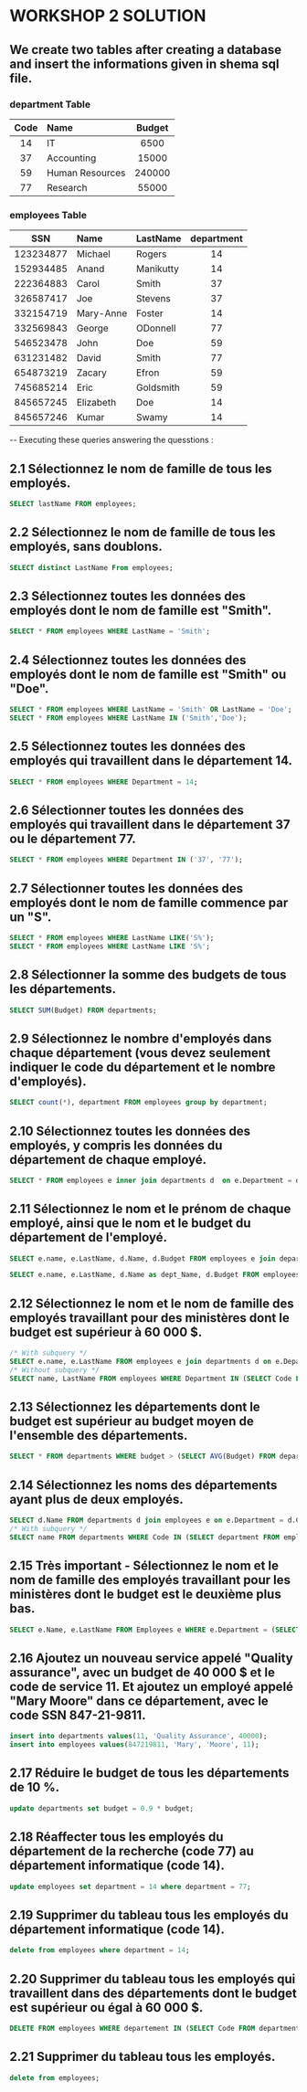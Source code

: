 # WORKSHOP 2 SOLUTION
## We create two tables after creating a database and insert the informations given in shema sql file.

### department Table

| Code  | Name            | Budget |
| :---: | :-------------- | :----: |
|  14   | IT              |  6500  |
|  37   | Accounting      | 15000  |
|  59   | Human Resources | 240000 |
|  77   | Research        | 55000  |

### employees Table

|    SSN    | Name      | LastName  | department |
| :-------: | :-------- | :-------- | :--------: |
| 123234877 | Michael   | Rogers    |     14     |
| 152934485 | Anand     | Manikutty |     14     |
| 222364883 | Carol     | Smith     |     37     |
| 326587417 | Joe       | Stevens   |     37     |
| 332154719 | Mary-Anne | Foster    |     14     |
| 332569843 | George    | ODonnell  |     77     |
| 546523478 | John      | Doe       |     59     |
| 631231482 | David     | Smith     |     77     |
| 654873219 | Zacary    | Efron     |     59     |
| 745685214 | Eric      | Goldsmith |     59     |
| 845657245 | Elizabeth | Doe       |     14     |
| 845657246 | Kumar     | Swamy     |     14     |

-- Executing these queries answering the quesstions :
## 2.1 Sélectionnez le nom de famille de tous les employés.
```sql
SELECT lastName FROM employees;
```
## 2.2 Sélectionnez le nom de famille de tous les employés, sans doublons.
```sql
SELECT distinct LastName From employees;
```
## 2.3 Sélectionnez toutes les données des employés dont le nom de famille est "Smith".
```sql
SELECT * FROM employees WHERE LastName = 'Smith';
```
## 2.4 Sélectionnez toutes les données des employés dont le nom de famille est "Smith" ou "Doe".
```sql
SELECT * FROM employees WHERE LastName = 'Smith' OR LastName = 'Doe';
SELECT * FROM employees WHERE LastName IN ('Smith','Doe');
```
## 2.5 Sélectionnez toutes les données des employés qui travaillent dans le département 14.
```sql
SELECT * FROM employees WHERE Department = 14;
```
## 2.6 Sélectionner toutes les données des employés qui travaillent dans le département 37 ou le département 77.
```sql
SELECT * FROM employees WHERE Department IN ('37', '77');
```
## 2.7 Sélectionner toutes les données des employés dont le nom de famille commence par un "S".
```sql
SELECT * FROM employees WHERE LastName LIKE('S%');
SELECT * FROM employees WHERE LastName LIKE 'S%';
```
## 2.8 Sélectionner la somme des budgets de tous les départements.
```sql
SELECT SUM(Budget) FROM departments;
```
## 2.9 Sélectionnez le nombre d'employés dans chaque département (vous devez seulement indiquer le code du département et le nombre d'employés).
```sql
SELECT count(*), department FROM employees group by department;
```
## 2.10 Sélectionnez toutes les données des employés, y compris les données du département de chaque employé.
```sql
SELECT * FROM employees e inner join departments d  on e.Department = d.Code;
```
## 2.11 Sélectionnez le nom et le prénom de chaque employé, ainsi que le nom et le budget du département de l'employé.
```sql
SELECT e.name, e.LastName, d.Name, d.Budget FROM employees e join departments d on e.Department = d.Code;

SELECT e.name, e.LastName, d.Name as dept_Name, d.Budget FROM employees e join departments d on e.Department = d.Code;
```
## 2.12 Sélectionnez le nom et le nom de famille des employés travaillant pour des ministères dont le budget est supérieur à 60 000 $.
```sql
/* With subquery */
SELECT e.name, e.LastName FROM employees e join departments d on e.Department = d.Code WHERE d.Budget > 60000;
/* Without subquery */
SELECT name, LastName FROM employees WHERE Department IN (SELECT Code FROM departments WHERE Budget > 60000);
```
## 2.13 Sélectionnez les départements dont le budget est supérieur au budget moyen de l'ensemble des départements.
```sql
SELECT * FROM departments WHERE budget > (SELECT AVG(Budget) FROM departments);
```
## 2.14 Sélectionnez les noms des départements ayant plus de deux employés.
```sql
SELECT d.Name FROM departments d join employees e on e.Department = d.Code group by d.name having count(*) > 2; 
/* With subquery */
SELECT name FROM departments WHERE Code IN (SELECT department FROM employees group by department having count(*) > 2);
```
## 2.15 Très important - Sélectionnez le nom et le nom de famille des employés travaillant pour les ministères dont le budget est le deuxième plus bas.
```sql
SELECT e.Name, e.LastName FROM Employees e WHERE e.Department = (SELECT sub.Code FROM (SELECT * FROM Departments d ORDER BY d.budget LIMIT 2) sub ORDER BY budget DESC LIMIT 1);
```
## 2.16 Ajoutez un nouveau service appelé "Quality assurance", avec un budget de 40 000 $ et le code de service 11. Et ajoutez un employé appelé "Mary Moore" dans ce département, avec le code SSN 847-21-9811.
```sql
insert into departments values(11, 'Quality Assurance', 40000);
insert into employees values(847219811, 'Mary', 'Moore', 11);

```
## 2.17 Réduire le budget de tous les départements de 10 %.
```sql
update departments set budget = 0.9 * budget;
```
## 2.18 Réaffecter tous les employés du département de la recherche (code 77) au département informatique (code 14).
```sql
update employees set department = 14 where department = 77;
```
## 2.19 Supprimer du tableau tous les employés du département informatique (code 14).
```sql
delete from employees where department = 14;
```
## 2.20 Supprimer du tableau tous les employés qui travaillent dans des départements dont le budget est supérieur ou égal à 60 000 $.
```sql
DELETE FROM employees WHERE departement IN (SELECT Code FROM departments WHERE Budget >= 60000 )

```
## 2.21 Supprimer du tableau tous les employés.
```sql
delete from employees;
```
